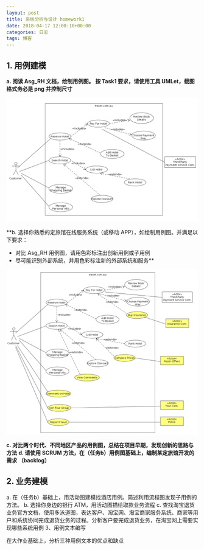 ```yaml
---    
layout: post    
title: 系统分析与设计 homework1  
date: 2018-04-17 12:00:10+00:00    
categories: 日志    
tags: 博客    
---  
```


## 1. 用例建模
**a. 阅读 Asg_RH 文档，绘制用例图。 按 Task1 要求，请使用工具 UMLet，截图格式务必是 png 并控制尺寸**

![Asg_RH][1]

**b. 选择你熟悉的定旅馆在线服务系统（或移动 APP），如绘制用例图。并满足以下要求：
- 对比 Asg_RH 用例图，请用色彩标注出创新用例或子用例
- 尽可能识别外部系统，并用色彩标注新的外部系统和服务**

![Qunar][2]

**c. 对比两个时代、不同地区产品的用例图，总结在项目早期，发现创新的思路与方法**
**d. 请使用 SCRUM 方法，在（任务b）用例图基础上，编制某定旅馆开发的需求 （backlog）**


## 2. 业务建模

a. 在（任务b）基础上，用活动图建模找酒店用例。简述利用流程图发现子用例的方法。
b. 选择你身边的银行 ATM，用活动图描绘取款业务流程
c. 查找淘宝退货业务官方文档，使用多泳道图，表达客户、淘宝网、淘宝商家服务系统、商家等用户和系统协同完成退货业务的过程。分析客户要完成退货业务，在淘宝网上需要实现哪些系统用例
3、用例文本编写

在大作业基础上，分析三种用例文本的优点和缺点


  [1]: ../img/0417_1.png
  [2]: ../img/0417_2.png
